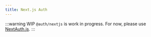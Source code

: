 ```yaml
---
title: Next.js Auth
---
```


:::warning WIP
`@auth/nextjs` is work in progress. For now, please use [NextAuth.js](https://next-auth.js.org).
:::
